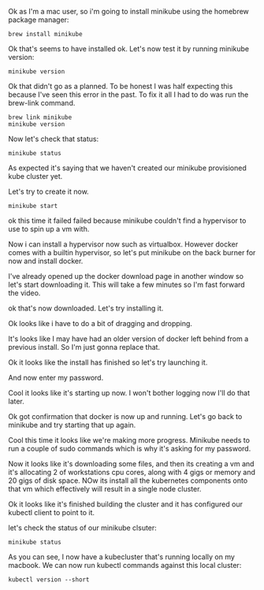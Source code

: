 Ok as I'm a mac user, so i'm going to install minikube using the homebrew package manager:

```
brew install minikube
```

Ok that's seems to have installed ok. Let's now test it by running minikube version:


```
minikube version
```



Ok that didn't go as a planned. To be honest I was half expecting this because I've seen this error in the past. To fix it all I had to do was run the brew-link command.

```
brew link minikube
minikube version
```

Now let's check that status:

```
minikube status
```

As expected it's saying that we haven't created our minikube provisioned kube cluster yet.

Let's try to create it now.

```
minikube start
```

ok this time it failed failed because minikube couldn't find a hypervisor to use to spin up a vm with.

Now i can install a hypervisor now such as virtualbox. However docker comes with a builtin hypervisor, so let's put minikube on the back burner for now and install docker.

I've already opened up the docker download page in another window so let's start downloading it. This will take a few minutes so I'm fast forward the video.


ok that's now downloaded. Let's try installing it.


Ok looks like i have to do a bit of dragging and dropping.


It's looks like I may have had an older version of docker left behind from a previous install. So I'm just gonna replace that.

Ok it looks like the install has finished so let's try launching it.


And now enter my password.


Cool it looks like it's starting up now. I won't bother logging now I'll do that later.

Ok got confirmation that docker is now up and running. Let's go back to minikube and try starting that up again.

Cool this time it looks like we're making more progress. Minikube needs to run a couple of sudo commands which is why it's asking for my password.

Now it looks like it's downloading some files, and then its creating a vm and it's allocating 2 of workstations cpu cores, along with 4 gigs or memory and 20 gigs of disk space. NOw its install all the kubernetes components onto that vm which effectively will result in a single node cluster.

Ok it looks like it's finished building the cluster and it has configured our kubectl client to point to it.

let's check the status of our minikube clsuter:

```
minikube status
```

As you can see, I now have a kubecluster that's running locally on my macbook. We can now run kubectl commands against this local cluster:

```
kubectl version --short
```